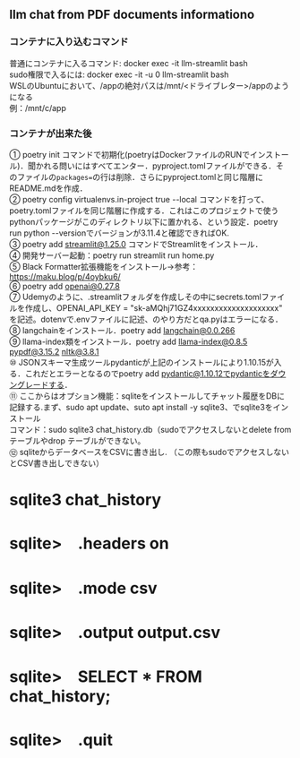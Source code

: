 ## llm chat from PDF documents informationo


 ### コンテナに入り込むコマンド
 普通にコンテナに入るコマンド: docker exec -it llm-streamlit bash  
 sudo権限で入るには: docker exec -it -u 0 llm-streamlit bash  
 WSLのUbuntuにおいて、/appの絶対パスは/mnt/<ドライブレター>/appのようになる  
 例：/mnt/c/app  

 ### コンテナが出来た後
 ① poetry init コマンドで初期化(poetryはDockerファイルのRUNでインストール)．聞かれる問いにはすべてエンター．pyproject.tomlファイルができる．そのファイルの`packages=`の行は削除．さらにpyproject.tomlと同じ階層にREADME.mdを作成．  
 ② poetry config virtualenvs.in-project true --local コマンドを打って、poetry.tomlファイルを同じ階層に作成する．これはこのプロジェクトで使うpythonパッケージがこのディレクトリ以下に置かれる、という設定．poetry run python --versionでバージョンが3.11.4と確認できればOK.  
 ③ poetry add streamlit@1.25.0 コマンドでStreamlitをインストール．  
 ④ 開発サーバー起動：poetry run streamlit run home.py  
 ⑤ Black Formatter拡張機能をインストール→参考：https://maku.blog/p/4oybku6/  
 ⑥ poetry add openai@0.27.8   
 ⑦ Udemyのように、.streamlitフォルダを作成しその中にsecrets.tomlファイルを作成し、OPENAI_API_KEY = "sk-aMQhj71GZ4xxxxxxxxxxxxxxxxxxxx" を記述。dotenvで.envファイルに記述、のやり方だとqa.pyはエラーになる．  
 ⑧ langchainをインストール．poetry add langchain@0.0.266  
 ⑨ llama-index類をインストール．poetry add llama-index@0.8.5 pypdf@3.15.2 nltk@3.8.1  
 ⑩ JSONスキーマ生成ツールpydanticが上記のインストールにより1.10.15が入る．これだとエラーとなるのでpoetry add pydantic@1.10.12でpydanticをダウングレードする．  
 ⑪ ここからはオプション機能：sqliteをインストールしてチャット履歴をDBに記録する.まず、sudo apt update、suto apt install -y sqlite3、でsqlite3をインストール  
 コマンド：sudo sqlite3 chat_history.db（sudoでアクセスしないとdelete from テーブルやdrop テーブルができない。  
 ⑫ sqliteからデータベースをCSVに書き出し. （この際もsudoでアクセスしないとCSV書き出しできない）
 # sqlite3 chat_history  
 #  sqlite>　.headers on  
 # sqlite>　.mode csv  
 # sqlite>　.output output.csv  
 # sqlite>　SELECT * FROM chat_history;  
 # sqlite>　.quit  
